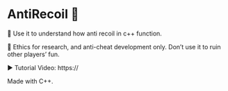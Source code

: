 # AntiRecoil 🤪

🧪 Use it to understand how anti recoil in c++ function.

🚫 Ethics for research, and anti-cheat development only. Don’t use it to ruin other players’ fun.

▶️ Tutorial Video: https://

Made with C++.
